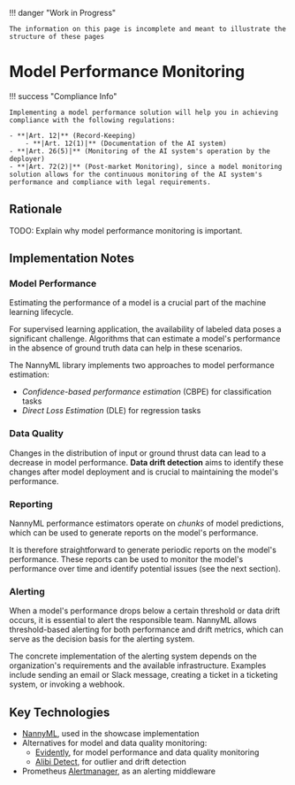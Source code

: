 !!! danger "Work in Progress"

    The information on this page is incomplete and meant to illustrate the structure of these pages

# Model Performance Monitoring

!!! success "Compliance Info"

    Implementing a model performance solution will help you in achieving compliance with the following regulations:

    - **|Art. 12|** (Record-Keeping)
        - **|Art. 12(1)|** (Documentation of the AI system)
    - **|Art. 26(5)|** (Monitoring of the AI system's operation by the deployer)
    - **|Art. 72(2)|** (Post-market Monitoring), since a model monitoring solution allows for the continuous monitoring of the AI system's performance and compliance with legal requirements.

## Rationale

TODO: Explain why model performance monitoring is important.

## Implementation Notes

### Model Performance

Estimating the performance of a model is a crucial part of the machine learning lifecycle.

For supervised learning application, the availability of labeled data poses a significant challenge.
Algorithms that can estimate a model's performance in the absence of ground truth data can help in these scenarios.

The NannyML library implements two approaches to model performance estimation:

-   _Confidence-based performance estimation_ (CBPE) for classification tasks
-   _Direct Loss Estimation_ (DLE) for regression tasks

### Data Quality

Changes in the distribution of input or ground thrust data can lead to a decrease in model performance.
**Data drift detection** aims to identify these changes after model deployment and is crucial to maintaining the model's performance.

### Reporting

NannyML performance estimators operate on _chunks_ of model predictions, which can be used to generate reports on the model's performance.

It is therefore straightforward to generate periodic reports on the model's performance.
These reports can be used to monitor the model's performance over time and identify potential issues (see the next section).

### Alerting

When a model's performance drops below a certain threshold or data drift occurs, it is essential to alert the responsible team.
NannyML allows threshold-based alerting for both performance and drift metrics, which can serve as the decision basis for the alerting system.

The concrete implementation of the alerting system depends on the organization's requirements and the available infrastructure.
Examples include sending an email or Slack message, creating a ticket in a ticketing system, or invoking a webhook.

## Key Technologies

-   [NannyML](https://www.nannyml.com/library), used in the showcase implementation
-   Alternatives for model and data quality monitoring:
    -   [Evidently](https://www.evidentlyai.com/evidently-oss), for model performance and data quality monitoring
    -   [Alibi Detect](https://docs.seldon.io/projects/alibi-detect/en/stable/), for outlier and drift detection
-   Prometheus [Alertmanager](https://prometheus.io/docs/alerting/alertmanager/), as an alerting middleware
